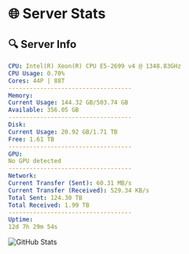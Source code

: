 # 🌐 Server Stats
## 🔍 Server Info
```yaml
CPU: Intel(R) Xeon(R) CPU E5-2699 v4 @ 1348.83GHz
CPU Usage: 0.70%
Cores: 44P | 88T
-----------------------------------
Memory:
Current Usage: 144.32 GB/503.74 GB
Available: 356.05 GB
-----------------------------------
Disk:
Current Usage: 20.92 GB/1.71 TB
Free: 1.61 TB
-----------------------------------
GPU:
No GPU detected
-----------------------------------
Network:
Current Transfer (Sent): 60.31 MB/s
Current Transfer (Received): 529.34 KB/s
Total Sent: 124.30 TB
Total Received: 1.99 TB
-----------------------------------
Uptime:
12d 7h 29m 54s
```
![GitHub Stats](https://img.shields.io/badge/Updated-2025-02-20_06:13:12-blue)